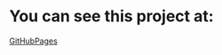 <div style="display:flex; flex-direction: column; padding: 0">
    <h1>You can see this project at:</h1>
    <a href="https://f41k0m3r.github.io/aim-trainer/">GitHubPages</a>
</div>